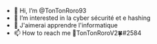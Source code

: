 - 👋 Hi, I’m @TonTonRoro93
- 👀 I’m interested in  la cyber sécurité et e hashing 
- 🌱 J'aimerai apprendre l'informatique 
- 📫 How to reach me 👑TonTonRoroV2🍀#2584

<!---
TonTonRoro93/TonTonRoro93 is a ✨ special ✨ repository because its `README.md` (this file) appears on your GitHub profile.
You can click the Preview link to take a look at your changes.
--->
